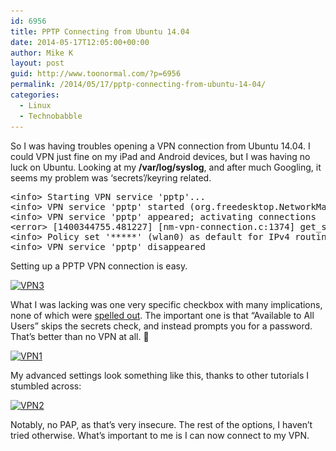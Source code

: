 ```yaml
---
id: 6956
title: PPTP Connecting from Ubuntu 14.04
date: 2014-05-17T12:05:00+00:00
author: Mike K
layout: post
guid: http://www.toonormal.com/?p=6956
permalink: /2014/05/17/pptp-connecting-from-ubuntu-14-04/
categories:
  - Linux
  - Technobabble
---
```

So I was having troubles opening a VPN connection from Ubuntu 14.04. I could VPN just fine on my iPad and Android devices, but I was having no luck on Ubuntu. Looking at my **/var/log/syslog**, and after much Googling, it seems my problem was &#8216;secrets&#8217;/keyring related.

<pre class="lang:default decode:true " >&lt;info&gt; Starting VPN service 'pptp'...
&lt;info&gt; VPN service 'pptp' started (org.freedesktop.NetworkManager.pptp), PID 3642
&lt;info&gt; VPN service 'pptp' appeared; activating connections
&lt;error&gt; [1400344755.481227] [nm-vpn-connection.c:1374] get_secrets_cb(): Failed to request VPN secrets #2: (6) No agents were available for this request.
&lt;info&gt; Policy set '*****' (wlan0) as default for IPv4 routing and DNS.
&lt;info&gt; VPN service 'pptp' disappeared
</pre>

Setting up a PPTP VPN connection is easy.

[<img src="/wp-content/uploads/2014/05/VPN3-450x208.png" alt="VPN3" width="450" height="208" class="aligncenter size-medium wp-image-6961" srcset="http://blog.toonormal.com/wp-content/uploads/2014/05/VPN3-450x208.png 450w, http://blog.toonormal.com/wp-content/uploads/2014/05/VPN3-640x296.png 640w, http://blog.toonormal.com/wp-content/uploads/2014/05/VPN3.png 804w" sizes="(max-width: 450px) 100vw, 450px" />](/wp-content/uploads/2014/05/VPN3.png)

What I was lacking was one very specific checkbox with many implications, none of which were [spelled out](http://ubuntuforums.org/showthread.php?t=1528840). The important one is that &#8220;Available to All Users&#8221; skips the secrets check, and instead prompts you for a password. That&#8217;s better than no VPN at all. 🙂

[<img src="/wp-content/uploads/2014/05/VPN1-450x450.png" alt="VPN1" width="450" height="450" class="aligncenter size-medium wp-image-6960" srcset="http://blog.toonormal.com/wp-content/uploads/2014/05/VPN1-450x450.png 450w, http://blog.toonormal.com/wp-content/uploads/2014/05/VPN1-150x150.png 150w, http://blog.toonormal.com/wp-content/uploads/2014/05/VPN1.png 460w" sizes="(max-width: 450px) 100vw, 450px" />](/wp-content/uploads/2014/05/VPN1.png)

My advanced settings look something like this, thanks to other tutorials I stumbled across:

[<img src="/wp-content/uploads/2014/05/VPN2-274x450.png" alt="VPN2" width="274" height="450" class="aligncenter size-medium wp-image-6959" srcset="http://blog.toonormal.com/wp-content/uploads/2014/05/VPN2-274x450.png 274w, http://blog.toonormal.com/wp-content/uploads/2014/05/VPN2.png 342w" sizes="(max-width: 274px) 100vw, 274px" />](/wp-content/uploads/2014/05/VPN2.png)

Notably, no PAP, as that&#8217;s very insecure. The rest of the options, I haven&#8217;t tried otherwise. What&#8217;s important to me is I can now connect to my VPN.